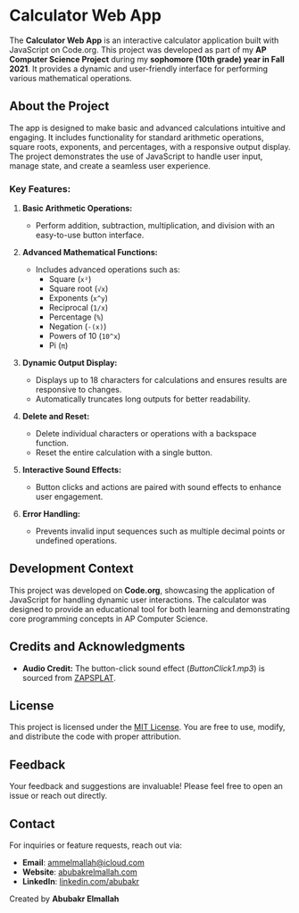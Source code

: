 # Calculator Web App

The **Calculator Web App** is an interactive calculator application built with JavaScript on Code.org. This project was developed as part of my **AP Computer Science Project** during my **sophomore (10th grade) year in Fall 2021**. It provides a dynamic and user-friendly interface for performing various mathematical operations.

## About the Project

The app is designed to make basic and advanced calculations intuitive and engaging. It includes functionality for standard arithmetic operations, square roots, exponents, and percentages, with a responsive output display. The project demonstrates the use of JavaScript to handle user input, manage state, and create a seamless user experience.

### Key Features:
1. **Basic Arithmetic Operations:**
   - Perform addition, subtraction, multiplication, and division with an easy-to-use button interface.
   
2. **Advanced Mathematical Functions:**
   - Includes advanced operations such as:
     - Square (`x²`)
     - Square root (`√x`)
     - Exponents (`x^y`)
     - Reciprocal (`1/x`)
     - Percentage (`%`)
     - Negation (`-(x)`)
     - Powers of 10 (`10^x`)
     - Pi (`π`)

3. **Dynamic Output Display:**
   - Displays up to 18 characters for calculations and ensures results are responsive to changes.
   - Automatically truncates long outputs for better readability.

4. **Delete and Reset:**
   - Delete individual characters or operations with a backspace function.
   - Reset the entire calculation with a single button.

5. **Interactive Sound Effects:**
   - Button clicks and actions are paired with sound effects to enhance user engagement.

6. **Error Handling:**
   - Prevents invalid input sequences such as multiple decimal points or undefined operations.

## Development Context

This project was developed on **Code.org**, showcasing the application of JavaScript for handling dynamic user interactions. The calculator was designed to provide an educational tool for both learning and demonstrating core programming concepts in AP Computer Science.

## Credits and Acknowledgments

- **Audio Credit:** The button-click sound effect (*ButtonClick1.mp3*) is sourced from [ZAPSPLAT](https://www.zapsplat.com/sound-effect-category/button-clicks/).

## License

This project is licensed under the [MIT License](LICENSE). You are free to use, modify, and distribute the code with proper attribution.

## Feedback

Your feedback and suggestions are invaluable! Please feel free to open an issue or reach out directly.

## Contact

For inquiries or feature requests, reach out via:
- **Email**: ammelmallah@icloud.com
- **Website**: [abubakrelmallah.com](https://abubakrelmallah.com/)
- **LinkedIn**: [linkedin.com/abubakr](https://www.linkedin.com/in/abubakr-elmallah-416a0b273/)

Created by **Abubakr Elmallah**
